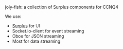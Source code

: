 joly-fish: a collection of Surplus components for CCNQ4

We use:
- [Surplus](https://github.com/adamhaile/surplus) for UI
- Socket.io-client for event streaming
- Oboe for JSON streaming
- Most for data streaming
